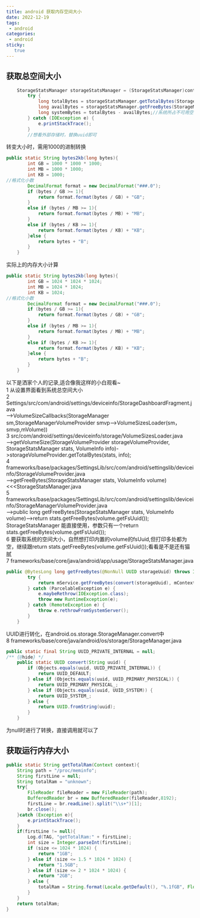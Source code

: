 ```yaml
---
title: android 获取内存空间大小
date: 2022-12-19
tags:
 - android
categories: 
 - android
sticky: 
   true
---
```


## 获取总空间大小

```java
	StorageStatsManager storageStatsManager = (StorageStatsManager)context.getSystemService(STORAGE_STATS_SERVICE);
        try {
            long totalBytes = storageStatsManager.getTotalBytes(StorageManager.UUID_DEFAULT);//总空间大小
            long availBytes = storageStatsManager.getFreeBytes(StorageManager.UUID_DEFAULT);//可用空间大小
            long systemBytes = totalBytes - availBytes;//系统所占不可用空间大小
        } catch (IOException e) {
            e.printStackTrace();
        }
        //想看外部存储时，替换uuid即可

```

转变大小时，需用1000的进制转换

```java
public static String bytes2kb(long bytes){
        int GB = 1000 * 1000 * 1000;
        int MB = 1000 * 1000;
        int KB = 1000;
//格式化小数
        DecimalFormat format = new DecimalFormat("###.0");
        if (bytes / GB >= 1){
            return format.format(bytes / GB) + "GB";
        }
        else if (bytes / MB >= 1){
            return format.format(bytes / MB) + "MB";
        }
        else if (bytes / KB >= 1){
            return format.format(bytes / KB) + "KB";
        }else {
            return bytes + "B";
        }
    }

```

实际上的内存大小计算

```java
public static String bytes2kb(long bytes){
        int GB = 1024 * 1024 * 1024;
        int MB = 1024 * 1024;
        int KB = 1024;
//格式化小数
        DecimalFormat format = new DecimalFormat("###.0");
        if (bytes / GB >= 1){
            return format.format(bytes / GB) + "GB";
        }
        else if (bytes / MB >= 1){
            return format.format(bytes / MB) + "MB";
        }
        else if (bytes / KB >= 1){
            return format.format(bytes / KB) + "KB";
        }else {
            return bytes + "B";
        }
    }

```

以下是洒家个人的记录,适合像我这样的小白观看~  
1 从设置界面看到系统总空间大小  
2 Settings/src/com/android/settings/deviceinfo/StorageDashboardFragment.java  
–>VolumeSizeCallbacks(StorageManager sm,StorageManagerVolumeProvider smvp—>VolumeSizesLoader(sm，smvp,mVolume))  
3 src/com/android/settings/deviceinfo/storage/VolumeSizesLoader.java  
–>getVolumeSize(StorageVolumeProvider storageVolumeProvider, StorageStatsManager stats, VolumeInfo info)->storageVolumeProvider.getTotalBytes(stats, info);  
4 frameworks/base/packages/SettingsLib/src/com/android/settingslib/deviceinfo/StorageVolumeProvider.java  
–>getFreeBytes(StorageStatsManager stats, VolumeInfo volume)<<<StorageStatsManager.java  
5 frameworks/base/packages/SettingsLib/src/com/android/settingslib/deviceinfo/StorageManagerVolumeProvider.java  
–>public long getFreeBytes(StorageStatsManager stats, VolumeInfo volume)–>return stats.getFreeBytes(volume.getFsUuid());  
StorageStatsManager 能直接使用，参数只有一个return stats.getFreeBytes(volume.getFsUuid());  
6 要获取系统的空间大小，自然想打印内置的volume的fsUuid,但打印多处都为空，继续跟return stats.getFreeBytes(volume.getFsUuid());看看是不是还有猫腻  
7 frameworks/base/core/java/android/app/usage/StorageStatsManager.java

```java
public @BytesLong long getFreeBytes(@NonNull UUID storageUuid) throws IOException {
        try {
            return mService.getFreeBytes(convert(storageUuid), mContext.getOpPackageName());
        } catch (ParcelableException e) {
            e.maybeRethrow(IOException.class);
            throw new RuntimeException(e);
        } catch (RemoteException e) {
            throw e.rethrowFromSystemServer();
        }
    }


```

UUID进行转化，在android.os.storage.StorageManager.convert中  
8 frameworks/base/core/java/android/os/storage/StorageManager.java  

```java
public static final String UUID_PRIVATE_INTERNAL = null;
/** {@hide} */
    public static UUID convert(String uuid) {
        if (Objects.equals(uuid, UUID_PRIVATE_INTERNAL)) {
            return UUID_DEFAULT;
        } else if (Objects.equals(uuid, UUID_PRIMARY_PHYSICAL)) {
            return UUID_PRIMARY_PHYSICAL_;
        } else if (Objects.equals(uuid, UUID_SYSTEM)) {
            return UUID_SYSTEM_;
        } else {
            return UUID.fromString(uuid);
        }
    }


```

为null时进行了转换，直接调用就可以了

## 获取运行内存大小

```java
public static String getTotalRam(Context context){
    String path = "/proc/meminfo";
    String firstLine = null;
    String totalRam = "unknown";
    try{
        FileReader fileReader = new FileReader(path);
        BufferedReader br = new BufferedReader(fileReader,8192);
        firstLine = br.readLine().split("\\s+")[1];
        br.close();
    }catch (Exception e){
        e.printStackTrace();
    }
    if(firstLine != null){
        Log.d(TAG, "getTotalRam:" + firstLine);
        int size = Integer.parseInt(firstLine);
        if (size <= 1024 * 1024) {
            return "1GB";
        } else if (size <= 1.5 * 1024 * 1024) {
            return "1.5GB";
        } else if (size <= 2 * 1024 * 1024) {
            return "2GB";
        } else {
            totalRam = String.format(Locale.getDefault(), "%.1fGB", Float.parseFloat(firstLine) / 1024 / 1024);
        }
    }
    return totalRam;
}
```